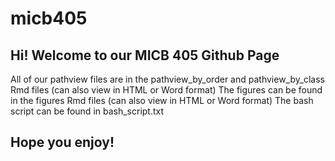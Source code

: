 # micb405

## Hi! Welcome to our MICB 405 Github Page

All of our pathview files are in the pathview_by_order and pathview_by_class Rmd files (can also view in HTML or Word format)
The figures can be found in the figures Rmd files (can also view in HTML or Word format)
The bash script can be found in bash_script.txt

## Hope you enjoy!
